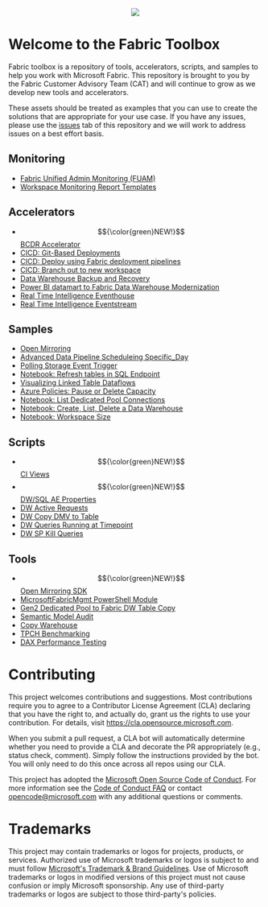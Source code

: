 <p align="center">
  <img src="./media/Fabric.svg" />
</p>

# Welcome to the Fabric Toolbox

Fabric toolbox is a repository of tools, accelerators, scripts, and samples to help you work with Microsoft Fabric. This repository is brought to you by the Fabric Customer Advisory Team (CAT) and will continue to grow as we develop new tools and accelerators.  

These assets should be treated as examples that you can use to create the solutions that are appropriate for your use case. If you have any issues, please use the [issues](https://github.com/microsoft/fabric-toolbox/issues) tab of this repository and we will work to address issues on a best effort basis. 

## Monitoring
- [Fabric Unified Admin Monitoring (FUAM)](./monitoring/fabric-unified-admin-monitoring)
- [Workspace Monitoring Report Templates](./monitoring/workspace-monitoring-dashboards)

## Accelerators
- $${\color{green}NEW!}$$ [BCDR Accelerator](./accelerators/BCDR)
- [CICD: Git-Based Deployments](./accelerators/CICD/Git-based-deployments)
- [CICD: Deploy using Fabric deployment pipelines](./accelerators/CICD/Deploy-using-Fabric-deployment-pipelines)
- [CICD: Branch out to new workspace](./accelerators/CICD/Branch-out-to-new-workspace)
- [Data Warehouse Backup and Recovery](./accelerators/data-warehouse-backup-and-recovery)
- [Power BI datamart to Fabric Data Warehouse Modernization](./accelerators/power-bi-to-fabric-data-warehouse-modernization)
- [Real Time Intelligence Eventhouse](./accelerators/real-time-intelligence_eventhouse)
- [Real Time Intelligence Eventstream](./accelerators/real-time-intelligence_eventstream)

## Samples
- [Open Mirroring](./samples/open-mirroring)
- [Advanced Data Pipeline Scheduleing Specific_Day](./samples/Advanced_Data_Pipeline_Scheduleing_Specific_Day)
- [Polling Storage Event Trigger](./samples/polling-storage-even-trigger)
- [Notebook: Refresh tables in SQL Endpoint](./samples/notebook-refresh-tables-in-sql-endpoint)
- [Visualizing Linked Table Dataflows](./samples/visualizing-linked-table-dataflows)
- [Azure Policies: Pause or Delete Capacity](./samples/azure-policy)
- [Notebook: List Dedicated Pool Connections](./samples/notebook-list-dedicated-pool-connections)
- [Notebook: Create, List, Delete a Data Warehouse](./samples/notebook-create-list-delete-warehouse)
- [Notebook: Workspace Size](./samples/notebook-workspace-size)

## Scripts
- $${\color{green}NEW!}$$ [CI Views](./scripts/dw-ci-views)
- $${\color{green}NEW!}$$ [DW/SQL AE Properties](./scripts/dw-properties)
- [DW Active Requests](./scripts/dw-active-requests)
- [DW Copy DMV to Table](./scripts/dw-copy-dmv-to-table)
- [DW Queries Running at Timepoint](./scripts/dw-queries-running-at-timepoint)
- [DW SP Kill Queries](./scripts/dw-sp-kill-queries)

## Tools
- $${\color{green}NEW!}$$ [Open Mirroring SDK](./tools/OpenMirroringPythonSDK)
- [MicrosoftFabricMgmt PowerShell Module](./tools/MicrosoftFabricMgmt)
- [Gen2 Dedicated Pool to Fabric DW Table Copy](./tools/Gen2toFabricDW)
- [Semantic Model Audit](./tools/SemanticModelAudit)
- [Copy Warehouse](./tools/copy-warehouse)
- [TPCH Benchmarking](./tools/tpch-benchmarking)
- [DAX Performance Testing](./tools/DAXPerformanceTesting)


# Contributing

This project welcomes contributions and suggestions.  Most contributions require you to agree to a
Contributor License Agreement (CLA) declaring that you have the right to, and actually do, grant us
the rights to use your contribution. For details, visit https://cla.opensource.microsoft.com.

When you submit a pull request, a CLA bot will automatically determine whether you need to provide
a CLA and decorate the PR appropriately (e.g., status check, comment). Simply follow the instructions
provided by the bot. You will only need to do this once across all repos using our CLA.

This project has adopted the [Microsoft Open Source Code of Conduct](https://opensource.microsoft.com/codeofconduct/).
For more information see the [Code of Conduct FAQ](https://opensource.microsoft.com/codeofconduct/faq/) or
contact [opencode@microsoft.com](mailto:opencode@microsoft.com) with any additional questions or comments.

# Trademarks

This project may contain trademarks or logos for projects, products, or services. Authorized use of Microsoft 
trademarks or logos is subject to and must follow 
[Microsoft's Trademark & Brand Guidelines](https://www.microsoft.com/en-us/legal/intellectualproperty/trademarks/usage/general).
Use of Microsoft trademarks or logos in modified versions of this project must not cause confusion or imply Microsoft sponsorship.
Any use of third-party trademarks or logos are subject to those third-party's policies.
